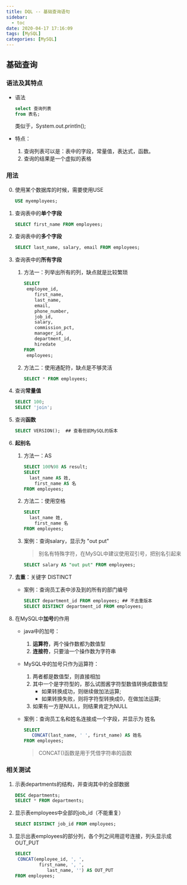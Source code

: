 ```yaml
---
title: DQL -- 基础查询语句
sidebar:
  - toc
date: 2020-04-17 17:16:09
tags: [MySQL]
categories: [MySQL]
---
```


## 基础查询

### 语法及其特点

+ 语法

  ```sql
  select 查询列表
  from 表名;
  ```

   类似于，System.out.println();
  
+ 特点：

  1. 查询列表可以是：表中的字段，常量值，表达式，函数。
  2. 查询的结果是一个虚拟的表格

### 用法

0. 使用某个数据库的时候，需要使用USE

   ```sql
   USE myemployees;
   ```

1. 查询表中的**单个字段**

   ```sql
   SELECT first_name FROM employees;
   ```

2. 查询表中的**多个字段** 

   ```sql
   SELECT last_name, salary, email FROM employees;
   ```

3. 查询表中的**所有字段**

   1. 方法一：列举出所有的列，缺点就是比较繁琐

       ```sql
       SELECT
        employee_id,
           first_name,
           last_name,
           email,
           phone_number,
           job_id,
           salary,
           commission_pct,
           manager_id,
           department_id,
           hiredate
       FROM
        employees;
       ```

   2. 方法二：使用通配符，缺点是不够灵活

       ```sql
       SELECT * FROM employees;
       ```

4. 查询**常量值**

   ```sql
   SELECT 100;
   SELECT 'join';
   ```

5. 查询**函数**

   ```sql
   SELECT VERSION();  ## 查看但前MySQL的版本
   ```

6. **起别名**

   1. 方法一：AS
   
      ```sql
      SELECT 100%98 AS result;
      SELECT 
      	last_name AS 姓, 
          first_name AS 名 
      FROM employees;
      ```
   
   2. 方法二：使用空格
   
      ```sql
      SELECT 
      	last_name 姓, 
          first_name 名 
      FROM employees;
      ```
   
   3. 案例：查询salary，显示为 "out put"
   
      > 别名有特殊字符，在MySQL中建议使用双引号，把别名引起来
   
      ```sql
      SELECT salary AS "out put" FROM employees;
      ```
   
7. **去重**：关键字 DISTINCT

   + 案例：查询员工表中涉及到的所有的部门编号

     ```sql
     SELECT department_id FROM employees; ## 不去重版本
     SELECT DISTINCT department_id FROM employees;
     ```

8. 在MySQL中**加号**的作用

   + java中的加号：

     1. **运算符**，两个操作数都为数值型
     2. **连接符**，只要油一个操作数为字符串

   + MySQL中的加号只作为运算符：

     1. 两者都是数值型，则直接相加 
     2. 其中一个是字符型的，那么试图酱字符型数值转换成数值型
        + 如果转换成功，则继续做加法运算;
        + 如果转换失败，则将字符型转换成0，在做加法运算;
     3. 如果有一方是NULL，则结果肯定为NULL

   + 案例：查询员工名和姓名连接成一个字段，并显示为 姓名

     ```sql
     SELECT 
     	CONCAT(last_name, ' ', first_name) AS 姓名
     FROM employees;
     ```

     > CONCAT()函数是用于凭借字符串的函数

### 相关测试

1. 示表departments的结构，并查询其中的全部数据 

   ```sql
   DESC departments;
   SELECT * FROM departments;
   ```

2. 显示表employees中全部的job_id（不能重复）

   ```sql
   SELECT DISTINCT job_id FROM employees;
   ```

3. 显示出表employees的部分列，各个列之间用逗号连接，列头显示成OUT_PUT

   ```sql
   SELECT 
   	CONCAT(employee_id, ', ', 
   			first_name, ', ', 
               last_name, '') AS OUT_PUT
   FROM employees;
   ```
